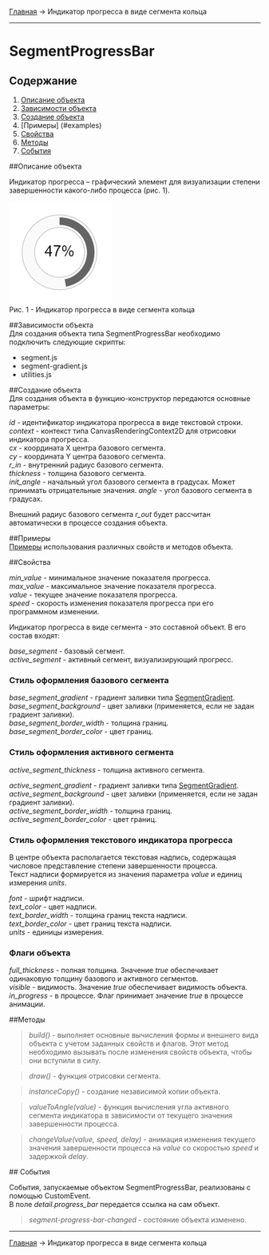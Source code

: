 <a href="../../readme.ru.html">Главная</a> → Индикатор прогресса в виде сегмента кольца  

***

# SegmentProgressBar

## Содержание
1. [Описание объекта](#description)  
2. [Зависимости объекта](#dependencies)  
3. [Создание объекта](#constructor)  
4. [Примеры] (#examples)  
5. [Свойства](#properties)  
6. [Методы](#methods)  
7. [События](#events)  

##<a id="description"></a>Описание объекта

Индикатор прогресса – графический элемент для визуализации степени завершенности какого-либо процесса (рис. 1).

![SegmentProgressBar](../../docs/images/segment_progress_bar.png)  
Рис. 1 - Индикатор прогресса в виде сегмента кольца

##<a id="dependencies"></a>Зависимости объекта  
Для создания объекта типа SegmentProgressBar необходимо подключить следующие скрипты:  

* segment.js  
* segment-gradient.js  
* utilities.js  

##<a id="constructor"></a>Создание объекта  
Для создания объекта в функцию-конструктор передаются основные параметры:   
>
*id* - идентификатор индикатора прогресса в виде текстовой строки.  
*context* - контекст типа CanvasRenderingContext2D для отрисовки индикатора прогресса.  
*cx* - координата X центра базового сегмента.  
*cy* - координата Y центра базового сегмента.  
*r_in* - внутренний радиус базового сегмента.  
*thickness* - толщина базового сегмента.  
*init_angle* - начальный угол базового сегмента в градусах. Может принимать отрицательные значения. 
*angle* - угол базового сегмента в градусах.

Внешний радиус базового сегмента *r_out* будет рассчитан автоматически в процессе создания объекта.

##<a id="examples"></a>Примеры  
<a href="../../examples/round-progress-bar-examples.html" target="_blank">Примеры</a> использования различных свойств и методов объекта.  

##<a id="properties"></a>Свойства
>
*min_value* - минимальное значение показателя прогресса.  
*max_value* - максимальное значение показателя прогресса.  
*value* - текущее значение показателя прогресса.  
*speed* - скорость изменения показателя прогресса при его программном изменении.  

Индикатор прогресса в виде сегмента - это составной объект. В его состав входят:  
>
*base_segment* - базовый сегмент.  
*active_segment* - активный сегмент, визуализирующий прогресс.  

### Стиль оформления базового сегмента  
>
*base_segment_gradient* - градиент заливки типа <a href="segment-gradient.ru.html">SegmentGradient</a>.  
*base_segment_background* - цвет заливки (применяется, если не задан градиент заливки).  
*base_segment_border_width* - толщина границ.  
*base_segment_border_color* - цвет границ.  

### Стиль оформления активного сегмента  
>
*active_segment_thickness* - толщина активного сегмента.  
>
*active_segment_gradient* - градиент заливки типа <a href="segment-gradient.ru.html">SegmentGradient</a>.  
*active_segment_background* - цвет заливки (применяется, если не задан градиент заливки).  
*active_segment_border_width* - толщина границ.  
*active_segment_border_color* - цвет границ.  

### Стиль оформления текстового индикатора прогресса  
В центре объекта располагается текстовая надпись, содержащая числовое представление степени завершенности процесса.  
Текст надписи формируется из значения параметра *value* и единиц измерения *units*.  
>
*font* - шрифт надписи.  
*text_color* - цвет надписи.  
*text_border_width* - толщина границ текста надписи.  
*text_border_color* - цвет границ текста надписи.  
*units* - единицы измерения.  

### Флаги объекта
>
*full_thickness* - полная толщина. Значение *true* обеспечивает одинаковую толщину базового и активного сегментов.  
*visible* - видимость. Значение *true* обеспечивает видимость объекта.  
*in_progress* - в процессе. Флаг принимает значение *true* в процессе анимации.  

##<a id="methods"></a>Методы

> *build()* - выполняет основные вычисления формы и внешнего вида объекта с учетом заданных свойств и флагов.
Этот метод необходимо вызывать после изменения свойств объекта, чтобы они вступили в силу.  

> *draw()* - функция отрисовки сегмента.  

> *instanceCopy()* - создание независимой копии объекта.  

> *valueToAngle(value)* - функция вычисления угла активного сегмента индикатора в зависимости от текущего значения завершенности процесса.  

> *changeValue(value, speed, delay)* - анимация изменения текущего значения завершенности процесса на *value* со скоростью *speed* и задержкой *delay*.  

##<a id="events"></a> События

События, запускаемые объектом SegmentProgressBar, реализованы с помощью CustomEvent.  
В поле *detail.progress_bar* передается ссылка на сам объект.  

> *segment-progress-bar-changed* - состояние объекта изменено.  

***

<a href="../../readme.ru.html">Главная</a> → Индикатор прогресса в виде сегмента кольца